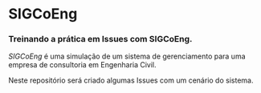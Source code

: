 # SIGCoEng 

### Treinando a prática em Issues com SIGCoEng. 

*SIGCoEng* é uma simulação de um sistema de gerenciamento para uma empresa de consultoria em Engenharia Civil. 

Neste repositório será criado algumas Issues com um cenário do sistema. 

